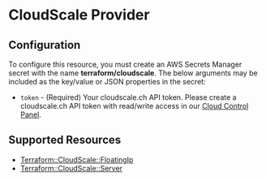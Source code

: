 # CloudScale Provider

## Configuration

To configure this resource, you must create an AWS Secrets Manager secret with the name **terraform/cloudscale**. The below arguments may be included as the key/value or JSON properties in the secret:

* `token` - (Required) Your cloudscale.ch API token. Please create a cloudscale.ch API token with read/write access in our [Cloud Control Panel](https://control.cloudscale.ch/).


## Supported Resources

* [Terraform::CloudScale::FloatingIp](FloatingIp.md)
* [Terraform::CloudScale::Server](Server.md)
